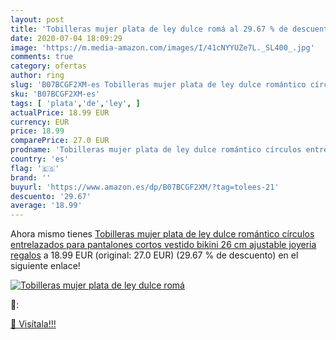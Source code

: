 ```yaml
---
layout: post
title: 'Tobilleras mujer plata de ley dulce romá al 29.67 % de descuento'
date: 2020-07-04 18:09:29
image: 'https://m.media-amazon.com/images/I/41cNYYUZe7L._SL400_.jpg'
comments: true
category: ofertas
author: ring
slug: 'B07BCGF2XM-es Tobilleras mujer plata de ley dulce romántico círculos...'
sku: 'B07BCGF2XM-es'
tags: [ 'plata','de','ley', ]
actualPrice: 18.99 EUR
currency: EUR
price: 18.99
comparePrice: 27.0 EUR
prodname: 'Tobilleras mujer plata de ley dulce romántico círculos entrelazados para pantalones cortos vestido bikini 26 cm ajustable joyeria regalos'
country: 'es'
flag: '🇪🇸'
brand: ''
buyurl: 'https://www.amazon.es/dp/B07BCGF2XM/?tag=tolees-21'
descuento: '29.67'
average: '18.99'
---
```


Ahora mismo tienes [Tobilleras mujer plata de ley dulce romántico círculos entrelazados para pantalones cortos vestido bikini 26 cm ajustable joyeria regalos](https://www.amazon.es/dp/B07BCGF2XM/?tag=tolees-21) a 18.99 EUR (original: 27.0 EUR) (29.67 %  de descuento) en el siguiente enlace!

[![Tobilleras mujer plata de ley dulce romá](https://m.media-amazon.com/images/I/41cNYYUZe7L._SL400_.jpg)](https://www.amazon.es/dp/B07BCGF2XM/?tag=tolees-21)

🔎:


[🛒 Visítala!!!](https://www.amazon.es/dp/B07BCGF2XM/?tag=tolees-21)
